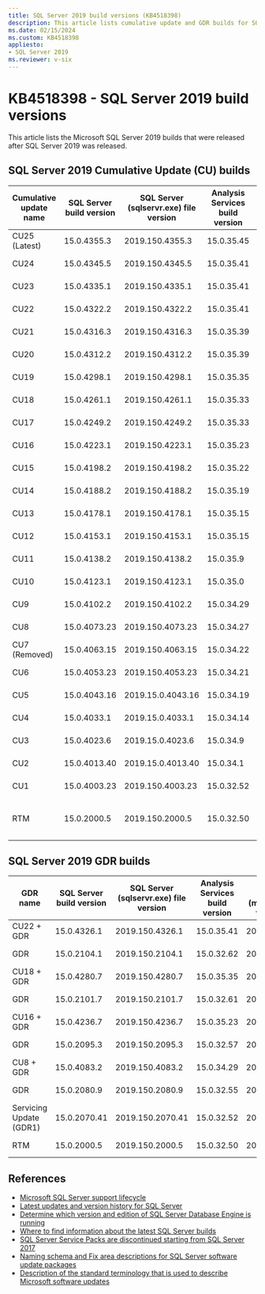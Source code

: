 ```yaml
---
title: SQL Server 2019 build versions (KB4518398)
description: This article lists cumulative update and GDR builds for SQL Server 2019.
ms.date: 02/15/2024
ms.custom: KB4518398
appliesto:
- SQL Server 2019
ms.reviewer: v-six
---
```

# KB4518398 - SQL Server 2019 build versions

This article lists the Microsoft SQL Server 2019 builds that were released after SQL Server 2019 was released.

## SQL Server 2019 Cumulative Update (CU) builds

| Cumulative update name | SQL Server build version | SQL Server (sqlservr.exe) file version | Analysis Services build version | Analysis Services (msmdsrv.exe) file version | Knowledge Base number | Release date |
|---------------|--------------|-------------------|------------|----------------|------------------------------------|--------------------|
| CU25 (Latest) | 15.0.4355.3  | 2019.150.4355.3   | 15.0.35.45 | 2018.150.35.45 | [KB5033688](cumulativeupdate25.md) | February 15, 2024  |
| CU24          | 15.0.4345.5  | 2019.150.4345.5   | 15.0.35.41 | 2018.150.35.41 | [KB5031908](cumulativeupdate24.md) | December 14, 2023  |
| CU23          | 15.0.4335.1  | 2019.150.4335.1   | 15.0.35.41 | 2018.150.35.41 | [KB5030333](cumulativeupdate23.md) | October 12, 2023   |
| CU22          | 15.0.4322.2  | 2019.150.4322.2   | 15.0.35.41 | 2018.150.35.41 | [KB5027702](cumulativeupdate22.md) | August 14, 2023    |
| CU21          | 15.0.4316.3  | 2019.150.4316.3   | 15.0.35.39 | 2018.150.35.39 | [KB5025808](cumulativeupdate21.md) | June 15, 2023      |
| CU20          | 15.0.4312.2  | 2019.150.4312.2   | 15.0.35.39 | 2018.150.35.39 | [KB5024276](cumulativeupdate20.md) | April 13, 2023     |
| CU19          | 15.0.4298.1  | 2019.150.4298.1   | 15.0.35.35 | 2018.150.35.35 | [KB5023049](cumulativeupdate19.md) | February 16, 2023  |
| CU18          | 15.0.4261.1  | 2019.150.4261.1   | 15.0.35.33 | 2018.150.35.33 | [KB5017593](cumulativeupdate18.md) | September 28, 2022 |
| CU17          | 15.0.4249.2  | 2019.150.4249.2   | 15.0.35.33 | 2018.150.35.33 | [KB5016394](cumulativeupdate17.md) | August 11, 2022    |
| CU16          | 15.0.4223.1  | 2019.150.4223.1   | 15.0.35.23 | 2018.150.35.23 | [KB5011644](cumulativeupdate16.md) | April 18, 2022     |
| CU15          | 15.0.4198.2  | 2019.150.4198.2   | 15.0.35.22 | 2018.150.35.22 | [KB5008996](cumulativeupdate15.md) | January 27, 2022   |
| CU14          | 15.0.4188.2  | 2019.150.4188.2   | 15.0.35.19 | 2018.150.35.19 | [KB5007182](cumulativeupdate14.md) | November 22, 2021  |
| CU13          | 15.0.4178.1  | 2019.150.4178.1   | 15.0.35.15 | 2018.150.35.15 | [KB5005679](cumulativeupdate13.md) | October 05, 2021   |
| CU12          | 15.0.4153.1  | 2019.150.4153.1   | 15.0.35.15 | 2018.150.35.15 | [KB5004524](cumulativeupdate12.md) | August 04, 2021    |
| CU11          | 15.0.4138.2  | 2019.150.4138.2   | 15.0.35.9  | 2018.150.35.9  | [KB5003249](cumulativeupdate11.md) | June 10, 2021      |
| CU10          | 15.0.4123.1  | 2019.150.4123.1   | 15.0.35.0  | 2018.150.35.0  | [KB5001090](cumulativeupdate10.md) | April 06, 2021     |
| CU9           | 15.0.4102.2  | 2019.150.4102.2   | 15.0.34.29 | 2018.150.34.29 | [KB5000642](cumulativeupdate9.md)  | February 11, 2021  |
| CU8           | 15.0.4073.23 | 2019.150.4073.23  | 15.0.34.27 | 2018.150.34.27 | [KB4577194](cumulativeupdate8.md)  | October 01, 2020   |
| CU7 (Removed) | 15.0.4063.15 | 2019.150.4063.15  | 15.0.34.22 | 2018.150.34.22 | [KB4570012](cumulativeupdate7.md)  | September 02, 2020 |
| CU6           | 15.0.4053.23 | 2019.150.4053.23  | 15.0.34.21 | 2018.150.34.21 | [KB4563110](cumulativeupdate6.md)  | August 04, 2020    |
| CU5           | 15.0.4043.16 | 2019.15.0.4043.16 | 15.0.34.19 | 2018.150.34.19 | [KB4552255](cumulativeupdate5.md)  | June 22, 2020      |
| CU4           | 15.0.4033.1  | 2019.15.0.4033.1  | 15.0.34.14 | 2018.150.34.14 | [KB4548597](cumulativeupdate4.md)  | March 31, 2020     |
| CU3           | 15.0.4023.6  | 2019.15.0.4023.6  | 15.0.34.9  | 2018.150.34.9  | [KB4538853](cumulativeupdate3.md)  | March 12, 2020     |
| CU2           | 15.0.4013.40 | 2019.15.0.4013.40 | 15.0.34.1  | 2018.150.34.1  | [KB4536075](cumulativeupdate2.md)  | February 13, 2020  |
| CU1           | 15.0.4003.23 | 2019.150.4003.23  | 15.0.32.52 | 2018.150.32.52 | [KB4527376](cumulativeupdate1.md)  | January 07, 2020   |
| RTM | 15.0.2000.5 | 2019.150.2000.5 | 15.0.32.50 | 2018.150.32.50 | [SQL Server 2019 release notes](/sql/sql-server/sql-server-2019-release-notes) | November 04, 2019 |

## SQL Server 2019 GDR builds

| GDR name | SQL Server build version | SQL Server (sqlservr.exe) file version | Analysis Services build version | Analysis Services (msmdsrv.exe) file version | Knowledge Base number | Release date|
|-------------------------|--------------|------------------|------------|----------------|---------------------------------------------------------|-------------------|
| CU22 + GDR              | 15.0.4326.1  | 2019.150.4326.1  | 15.0.35.41 | 2018.150.35.41 | [KB5029378](https://support.microsoft.com/help/5029378) | October 10, 2023  |
| GDR                     | 15.0.2104.1  | 2019.150.2104.1  | 15.0.32.62 | 2018.150.32.62 | [KB5029377](https://support.microsoft.com/help/5029377) | October 10, 2023  |
| CU18 + GDR              | 15.0.4280.7  | 2019.150.4280.7  | 15.0.35.35 | 2018.150.35.35 | [KB5021124](https://support.microsoft.com/help/5021124) | February 14, 2023 |
| GDR                     | 15.0.2101.7  | 2019.150.2101.7  | 15.0.32.61 | 2018.150.32.61 | [KB5021125](https://support.microsoft.com/help/5021125) | February 14, 2023 |
| CU16 + GDR              | 15.0.4236.7  | 2019.150.4236.7  | 15.0.35.23 | 2018.150.35.23 | [KB5014353](https://support.microsoft.com/help/5014353) | June 14, 2022     |
| GDR                     | 15.0.2095.3  | 2019.150.2095.3  | 15.0.32.57 | 2018.150.32.57 | [KB5014356](https://support.microsoft.com/help/5014356) | June 14, 2022     |
| CU8 + GDR               | 15.0.4083.2  | 2019.150.4083.2  | 15.0.34.29 | 2018.150.34.29 | [KB4583459](https://support.microsoft.com/help/4583459) | January 12, 2021  |
| GDR                     | 15.0.2080.9  | 2019.150.2080.9  | 15.0.32.55 | 2018.150.32.55 | [KB4583458](https://support.microsoft.com/help/4583458) | January 12, 2021  |
| Servicing Update (GDR1) | 15.0.2070.41 | 2019.150.2070.41 | 15.0.32.52 | 2018.150.32.52 | [KB4517790](https://support.microsoft.com/help/4517790) | November 04, 2019 |
| RTM                     | 15.0.2000.5  | 2019.150.2000.5  | 15.0.32.50 | 2018.150.32.50 | NA                                                      | November 04, 2019 |

## References

- [Microsoft SQL Server support lifecycle](https://support.microsoft.com/lifecycle/)
- [Latest updates and version history for SQL Server](../download-and-install-latest-updates.md)
- [Determine which version and edition of SQL Server Database Engine is running](../find-my-sql-version.md)
- [Where to find information about the latest SQL Server builds](https://support.microsoft.com/help/957826)
- [SQL Server Service Packs are discontinued starting from SQL Server 2017](https://support.microsoft.com/help/4041553)
- [Naming schema and Fix area descriptions for SQL Server software update packages](../../database-engine/install/windows/naming-schema-and-fix-area.md)
- [Description of the standard terminology that is used to describe Microsoft software updates](../../../windows-client/deployment/standard-terminology-software-updates.md)
